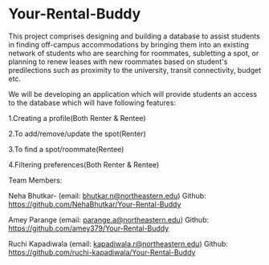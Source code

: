 # Your-Rental-Buddy

This project comprises designing and building a database to assist students in finding off-campus accommodations by bringing them into an existing network of students who are searching for roommates, subletting a spot, or planning to renew leases with new roommates based on student's predilections such as proximity to the university, transit connectivity, budget etc.

We will be developing an application which will provide students an access to the database which will have following features:

1.Creating a profile(Both Renter & Rentee)

2.To add/remove/update the spot(Renter)

3.To find a spot/roommate(Rentee)

4.Filtering preferences(Both Renter & Rentee)

Team Members: 

Neha Bhutkar- (email: bhutkar.n@northeastern.edu) Github: https://github.com/NehaBhutkar/Your-Rental-Buddy

Amey Parange (email: parange.a@northeastern.edu) Github: https://github.com/amey379/Your-Rental-Buddy

Ruchi Kapadiwala (email: kapadiwala.r@northeastern.edu) Github: https://github.com/ruchi-kapadiwala/Your-Rental-Buddy
